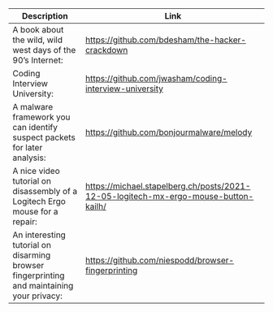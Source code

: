 Description | Link
------------ | ------------
A book about the wild, wild west days of the 90’s Internet: | https://github.com/bdesham/the-hacker-crackdown
Coding Interview University: | https://github.com/jwasham/coding-interview-university
A malware framework you can identify suspect packets for later analysis: | https://github.com/bonjourmalware/melody
A nice video tutorial on disassembly of a Logitech Ergo mouse for a repair: | https://michael.stapelberg.ch/posts/2021-12-05-logitech-mx-ergo-mouse-button-kailh/
An interesting tutorial on disarming browser fingerprinting and maintaining your privacy: | https://github.com/niespodd/browser-fingerprinting
